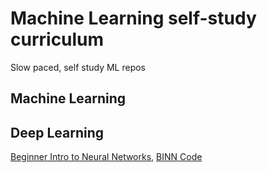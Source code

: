 # Machine Learning self-study curriculum
Slow paced, self study ML repos

## Machine Learning 

## Deep Learning
[Beginner Intro to Neural Networks](https://www.youtube.com/playlist?list=PLxt59R_fWVzT9bDxA76AHm3ig0Gg9S3So), [BINN Code](./Beginner%20intro/)